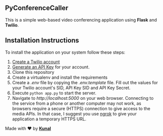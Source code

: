 ## PyConferenceCaller

This is a simple web-based video conferencing application using <b>Flask</b> and <b>Twilio</b>.

## Installation Instructions

To install the application on your system follow these steps:

1. [Create a Twilio account](https://www.twilio.com/referral/7fB3Je) 
2. [Generate an API Key](https://www.twilio.com/console/project/api-keys) for your account.
3. Clone this repository
4. Create a virtualenv and install the requirements
5. Create a *.env* file by copying the *.env.template* file. Fill out the values for your Twilio account's SID, API Key SID and API Key Secret.
6. Execute `python app.py` to start the server.
7. Navigate to *http://localhost:5000* on your web browser. Connecting to the service from a phone or another computer may not work, as browsers require a secure (HTTPS) connection to give access to the media APIs. In that case, I suggest you use [ngrok](https://ngrok.com/) to give your application a temporary HTTPS URL.

Made with :heart: by <b>[Kunal](instagram.com/kunal.sahoo2003)</b>
